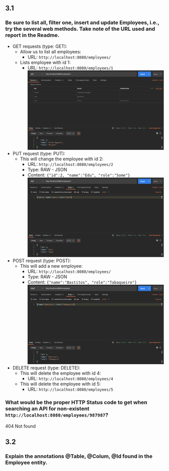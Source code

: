 ## 3.1

### Be sure to list all, filter one, insert and update Employees, i.e., try the several web methods. Take note of the URL used and report in the Readme.
* GET requests (type: GET):
	* Allow us to list all employees:
		* URL: `http://localhost:8080/employees/`
	* Lists employee with id 1:
		* URL: `http://localhost:8080/employees/1`
![GET employees id: 1](images/GETemployees1.png)
* PUT request (type: PUT):
	* This will change the employee with id 2:
		* URL: `http://localhost:8080/employees/2`
		* Type: RAW - JSON
		* Content: `{"id":2, "name":"Edu", "role":"Some"}`
![PUT employees id: 2](images/PUTemployees2.png)
* POST request (type: POST):
	* This will add a new employee:
		* URL: `http://localhost:8080/employees/`
		* Type: RAW - JSON
		* Content: `{"name":"Bastitos", "role":"Tabaqueiro"}`
![POST employees](images/POSTemployees.png)
* DELETE request (type: DELETE):
	* This will delete the employee with id 4:
		* URL: `http://localhost:8080/employees/4`
	* This will delete the employee with id 5:
		* URL: `http://localhost:8080/employees/5`

### What would be the proper HTTP Status code to get when searching an API for non-existent `http://localhost:8080/employees/987987`?
404 Not found

## 3.2

### Explain the annotations @Table, @Colum, @Id found in the Employee entity.

